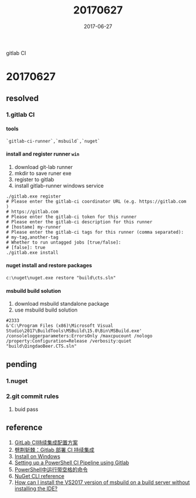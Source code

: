 ﻿---
tags: ["daily","gitlab"]
title: 20170627
date: 2017-06-27
category: 2017
toc: true
---
gitlab CI
<!--more-->
# 20170627
## resolved

### 1.gitlab CI

#### tools
    `gitlab-ci-runner`,`msbuild`,`nuget`

#### install and register runner `win`

1. download git-lab runner
2. mkdir to save runer exe
3. register to gitlab
4. install gitlab-runner windows service
```shell
./gitlab.exe register
# Please enter the gitlab-ci coordinator URL (e.g. https://gitlab.com )
# https://gitlab.com
# Please enter the gitlab-ci token for this runner
# Please enter the gitlab-ci description for this runner
# [hostame] my-runner
# Please enter the gitlab-ci tags for this runner (comma separated):
# my-tag,another-tag
# Whether to run untagged jobs [true/false]:
# [false]: true
./gitlab.exe install
```

#### nuget install and restore packages

```
c:\nuget\nuget.exe restore "build\cts.sln"
```

#### msbuild build solution

1. download msbuild standalone package
2. use msbuild build solution

```shell
#2333
&'C:\Program Files (x86)\Microsoft Visual Studio\2017\BuildTools\MSBuild\15.0\Bin\MSBuild.exe' /consoleloggerparameters:ErrorsOnly /maxcpucount /nologo /property:Configuration=Release /verbosity:quiet "build\QingdaoBeer.CTS.sln"
```

## pending

### 1.nuget

### 2.git commit rules

1. buid pass

## reference

1. [GitLab CI持续集成配置方案][0]
2. [劈荆斩棘：Gitlab 部署 CI 持续集成][1]
3. [Install on Windows][2]
4. [Setting up a PowerShell CI Pipeline using Gitlab][4]
5. [PowerShell中运行带空格的命令][6]
6. [NuGet CLI reference][3]
7. [How can I install the VS2017 version of msbuild on a build server without installing the IDE?][5]

[0]:http://www.cnblogs.com/newP/p/5735366.html
[1]:http://www.cnblogs.com/xishuai/p/gitlab-ci.html
[2]:https://gitlab.com/gitlab-org/gitlab-ci-multi-runner/blob/master/docs/install/windows.md
[3]:https://docs.microsoft.com/zh-cn/nuget/tools/nuget-exe-cli-reference
[4]:http://blog.taylorgibb.com/setting-up-a-powershell-ci-pipeline/
[5]:https://stackoverflow.com/questions/42696948/how-can-i-install-the-vs2017-version-of-msbuild-on-a-build-server-without-instal
[6]:http://www.splaybow.com/post/powershell-run-command-with-space.html